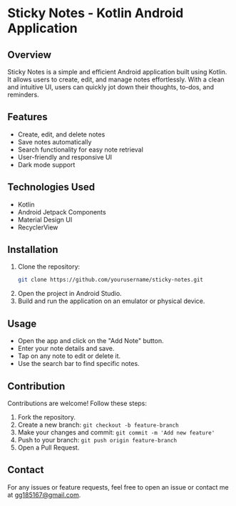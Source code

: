 # Sticky Notes - Kotlin Android Application

## Overview

Sticky Notes is a simple and efficient Android application built using Kotlin. It allows users to create, edit, and manage notes effortlessly. With a clean and intuitive UI, users can quickly jot down their thoughts, to-dos, and reminders.

## Features

- Create, edit, and delete notes
- Save notes automatically
- Search functionality for easy note retrieval
- User-friendly and responsive UI
- Dark mode support

## Technologies Used

- Kotlin
- Android Jetpack Components
- Material Design UI
- RecyclerView

## Installation

1. Clone the repository:
   ```sh
   git clone https://github.com/yourusername/sticky-notes.git
   ```
2. Open the project in Android Studio.
3. Build and run the application on an emulator or physical device.

## Usage

- Open the app and click on the "Add Note" button.
- Enter your note details and save.
- Tap on any note to edit or delete it.
- Use the search bar to find specific notes.

## Contribution

Contributions are welcome! Follow these steps:

1. Fork the repository.
2. Create a new branch: `git checkout -b feature-branch`
3. Make your changes and commit: `git commit -m 'Add new feature'`
4. Push to your branch: `git push origin feature-branch`
5. Open a Pull Request.

## Contact

For any issues or feature requests, feel free to open an issue or contact me at gg185167@gmail.com.


